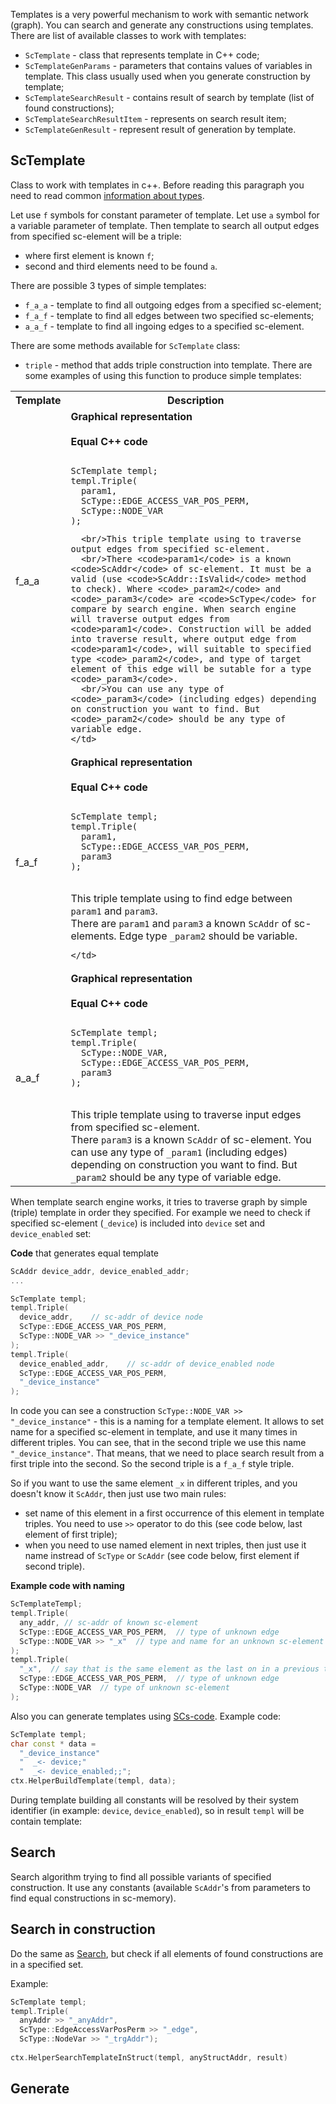 
Templates is a very powerful mechanism to work with semantic network (graph). You can search and generate any constructions using templates.
There are list of available classes to work with templates:
* `ScTemplate` - class that represents template in C++ code;
* `ScTemplateGenParams` - parameters that contains values of variables in template. This class usually used when you generate construction by template;
* `ScTemplateSearchResult` - contains result of search by template (list of found constructions);
* `ScTemplateSearchResultItem` - represents on search result item;
* `ScTemplateGenResult` - represent result of generation by template.

## ScTemplate
Class to work with templates in c++. Before reading this paragraph you need to read common [information about types](el_types.md).

Let use `f` symbols for constant parameter of template. Let use `a` symbol for a variable parameter of template. Then template to search all output edges from specified sc-element will be a triple:
* where first element is known `f`;
* second and third elements need to be found `a`.

There are possible 3 types of simple templates:
* `f_a_a` - template to find all outgoing edges from a specified sc-element;
* `f_a_f` - template to find all edges between two specified sc-elements;
* `a_a_f` - template to find all ingoing edges to a specified sc-element.

There are some methods available for `ScTemplate` class:
* `triple` - method that adds triple construction into template. There are some examples of using this function to produce simple templates:

<table>
  <tr>
    <th>Template</th>
    <th>Description</th>
  </tr>

  <tr>
    <td>f_a_a</td>
    <td>
      <strong>Graphical representation</strong>
      <br/><scg src="../../images/templates/template_triple_f_a_a_example.gwf"></scg>
      <br/><strong>Equal C++ code</strong>
      <br/>
<pre><code class="cpp hljs">
ScTemplate templ;
templ.Triple(
  param1,
  ScType::EDGE_ACCESS_VAR_POS_PERM,
  ScType::NODE_VAR
);
</code></pre>

      <br/>This triple template using to traverse output edges from specified sc-element.
      <br/>There <code>param1</code> is a known <code>ScAddr</code> of sc-element. It must be a valid (use <code>ScAddr::IsValid</code> method to check). Where <code>_param2</code> and <code>_param3</code> are <code>ScType</code> for compare by search engine. When search engine will traverse output edges from <code>param1</code>. Construction will be added into traverse result, where output edge from <code>param1</code>, will suitable to specified type <code>_param2</code>, and type of target element of this edge will be sutable for a type <code>_param3</code>.
      <br/>You can use any type of <code>_param3</code> (including edges) depending on construction you want to find. But <code>_param2</code> should be any type of variable edge.
    </td>
  </tr>

  <tr>
    <td>f_a_f</td>
    <td><strong>Graphical representation</strong>
    <br/><scg src="../../images/templates/template_triple_f_a_f_example.gwf"></scg>
    <br/><strong>Equal C++ code</strong>
    <br/>
<pre><code class="cpp hljs">
ScTemplate templ;
templ.Triple(
  param1,
  ScType::EDGE_ACCESS_VAR_POS_PERM,
  param3
);
</code></pre>
    <br/>This triple template using to find edge between <code>param1</code> and <code>param3</code>.
    <br/>There are <code>param1</code> and <code>param3</code> a known <code>ScAddr</code> of sc-elements. Edge type <code>_param2</code> should be variable.

    </td>
  </tr>

  <tr>
    <td>a_a_f</td>
    <td><strong>Graphical representation</strong>
    <br/><scg src="../../images/templates/template_triple_a_a_f_example.gwf"></scg>
    <br/><strong>Equal C++ code</strong>
    <br/>
<pre><code class="cpp hljs">
ScTemplate templ;
templ.Triple(
  ScType::NODE_VAR,
  ScType::EDGE_ACCESS_VAR_POS_PERM,
  param3
);
</code></pre>
    <br/>This triple template using to traverse input edges from specified sc-element.
    <br/>There <code>param3</code> is a known <code>ScAddr</code> of sc-element. You can use any type of <code>_param1</code> (including edges) depending on construction you want to find. But <code>_param2</code> should be any type of variable edge.
    </td>
  </tr>
</table>

When template search engine works, it tries to traverse graph by simple (triple) template in order they specified. For example we need to check if specified sc-element (`_device`) is included into `device` set and `device_enabled` set:

<scg src="../../images/templates/template_example_2.gwf"></scg>

**Code** that generates equal template
```cpp
ScAddr device_addr, device_enabled_addr;
...

ScTemplate templ;
templ.Triple(
  device_addr,    // sc-addr of device node
  ScType::EDGE_ACCESS_VAR_POS_PERM,
  ScType::NODE_VAR >> "_device_instance"
);
templ.Triple(
  device_enabled_addr,    // sc-addr of device_enabled node
  ScType::EDGE_ACCESS_VAR_POS_PERM,
  "_device_instance"
);
```
In code you can see a construction `ScType::NODE_VAR >> "_device_instance"` - this is a naming for a template element. It allows to set name for a specified sc-element in template, and use it many times in different triples. You can see, that in the second triple we use this name `"_device_instance"`. That means, that we need to place search result from a first triple into the second. So the second triple is a `f_a_f` style triple.

So if you want to use the same element `_x` in different triples, and you doesn't know it `ScAddr`, then just use two main rules:
* set name of this element in a first occurrence of this element in template triples. You need to use `>>` operator to do this (see code below, last element of first triple);
* when you need to use named element in next triples, then just use it name instread of `ScType` or `ScAddr` (see code below, first element if second triple).

**Example code with naming**

```cpp
ScTemplateTempl;
templ.Triple(
  any_addr, // sc-addr of known sc-element
  ScType::EDGE_ACCESS_VAR_POS_PERM,  // type of unknown edge
  ScType::NODE_VAR >> "_x"  // type and name for an unknown sc-element
);
templ.Triple(
  "_x",  // say that is the same element as the last on in a previous triple
  ScType::EDGE_ACCESS_VAR_POS_PERM,  // type of unknown edge
  ScType::NODE_VAR  // type of unknown sc-element
);
```

Also you can generate templates using [SCs-code](/other/scs.md). Example code:

```cpp
ScTemplate templ; 
char const * data = 
  "_device_instance"
  "  _<- device;"
  "  _<- device_enabled;;";
ctx.HelperBuildTemplate(templ, data);
```

During template building all constants will be resolved by their system identifier (in example: `device`, `device_enabled`), so in result `templ` will be contain template:

<scg src="../../images/templates/template_example_2.gwf"></scg>

## Search

Search algorithm trying to find all possible variants of specified construction. It use any constants (available `ScAddr`'s from parameters to find equal constructions in sc-memory).



## Search in construction

Do the same as [Search](#search), but check if all elements of found constructions are in a specified set.

Example:

```cpp
ScTemplate templ; 
templ.Triple(
  anyAddr >> "_anyAddr",
  ScType::EdgeAccessVarPosPerm >> "_edge",
  ScType::NodeVar >> "_trgAddr");
  
ctx.HelperSearchTemplateInStruct(templ, anyStructAddr, result)
```

## Generate
